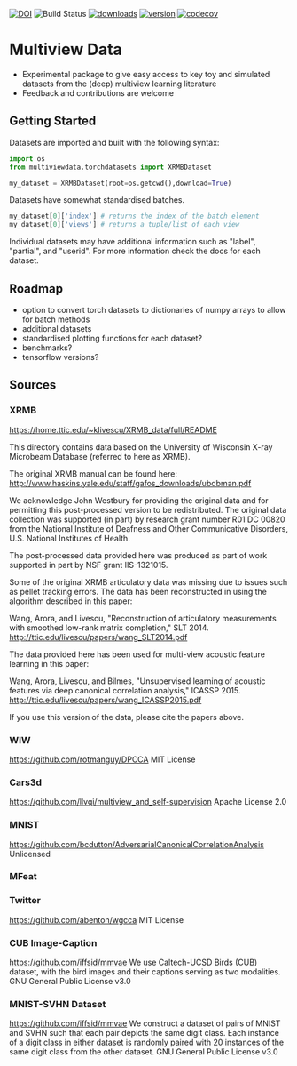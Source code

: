 [![DOI](https://zenodo.org/badge/465287085.svg)](https://zenodo.org/badge/latestdoi/465287085)
![Build Status](https://github.com/jameschapman19/multiviewdata/actions/workflows/python-package.yml/badge.svg)
[![downloads](https://img.shields.io/pypi/dm/multiviewdata)](https://pypi.org/project/multiviewdata/)
[![version](https://img.shields.io/pypi/v/multiviewdata)](https://pypi.org/project/multiviewdata/)
[![codecov](https://codecov.io/gh/jameschapman19/multiviewdata/branch/main/graph/badge.svg?token=kRD0CYuXsz)](https://codecov.io/gh/jameschapman19/multiviewdata)

# Multiview Data

* Experimental package to give easy access to key toy and simulated datasets from the (deep) multiview learning literature
* Feedback and contributions are welcome

## Getting Started

Datasets are imported and built with the following syntax:

```python
import os
from multiviewdata.torchdatasets import XRMBDataset

my_dataset = XRMBDataset(root=os.getcwd(),download=True)
```

Datasets have somewhat standardised batches. 

```python
my_dataset[0]['index'] # returns the index of the batch element
my_dataset[0]['views'] # returns a tuple/list of each view
```

Individual datasets may have additional information such as "label", "partial", and "userid".
For more information check the docs for each dataset.

## Roadmap

* option to convert torch datasets to dictionaries of numpy arrays to allow for batch methods
* additional datasets
* standardised plotting functions for each dataset?
* benchmarks?
* tensorflow versions?

## Sources

### XRMB
https://home.ttic.edu/~klivescu/XRMB_data/full/README

This directory contains data based on the University of Wisconsin X-ray Microbeam Database (referred to here as XRMB).

The original XRMB manual can be found here:  http://www.haskins.yale.edu/staff/gafos_downloads/ubdbman.pdf

We acknowledge John Westbury for providing the original data and for permitting this post-processed version to be redistributed.  The original data collection was supported (in part) by research grant number R01 DC 00820 from the National Institute of Deafness and Other Communicative Disorders, U.S. National Institutes of Health.

The post-processed data provided here was produced as part of work supported in part by NSF grant IIS-1321015.

Some of the original XRMB articulatory data was missing due to issues such as pellet tracking errors.  The data has been reconstructed in using the algorithm described in this paper:  

Wang, Arora, and Livescu, "Reconstruction of articulatory measurements with smoothed low-rank matrix completion," SLT 2014.
http://ttic.edu/livescu/papers/wang_SLT2014.pdf

The data provided here has been used for multi-view acoustic feature learning in this paper:

Wang, Arora, Livescu, and Bilmes, "Unsupervised learning of acoustic features via deep canonical correlation analysis," ICASSP 2015.
http://ttic.edu/livescu/papers/wang_ICASSP2015.pdf

If you use this version of the data, please cite the papers above.

### WIW
https://github.com/rotmanguy/DPCCA
MIT License

### Cars3d
https://github.com/llvqi/multiview_and_self-supervision
Apache License 2.0

### MNIST
https://github.com/bcdutton/AdversarialCanonicalCorrelationAnalysis
Unlicensed

### MFeat


### Twitter
https://github.com/abenton/wgcca
MIT License

### CUB Image-Caption
https://github.com/iffsid/mmvae
We use Caltech-UCSD Birds (CUB) dataset, with the bird images and their captions serving as two modalities.
GNU General Public License v3.0

### MNIST-SVHN Dataset
https://github.com/iffsid/mmvae
We construct a dataset of pairs of MNIST and SVHN such that each pair depicts the same digit class. Each instance of a digit class in either dataset is randomly paired with 20 instances of the same digit class from the other dataset.
GNU General Public License v3.0

